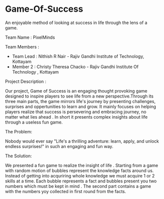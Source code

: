 # Game-Of-Success
An enjoyable method of looking at success in life through the lens of a game.

Team Name : PixelMinds

Team Members :

* Team Lead : Nithish R Nair - Rajiv Gandhi Institute of Technology, Kottayam
* Member 2  : Christy Theresa Chacko - Rajiv Gandhi Institute Of Technology , Kottayam

Project Description :

Our project, Game of Success is an engaging thought provoking game designed to inspire players to see life from a new perspective.Through its three main parts, the game mirrors life's journey by presenting challenges, surprises and oppertunities to learn and grow. It mainly focuses on helping players realize that success is persevering and embracing journey, no matter what lies ahead . In short it presents complex insights about life through a useless fun game.

The Problem:

Nobody would ever say "Life's a thrilling adventure: learn, apply, and unlock endless surprises!" in such an engaging and fun way.

The Solution: 

We presented a fun game to realize the insight of life .
Starting from a game with random motion of bubbles represent the knowledge facts around us. Instead of getting into acquriring whole knowledge we must acquire 1 or 2 skills at a time. Each bubble represents a fact and bubbles present you two numbers which must be kept in mind .
The second part contains a game with the numbers yoy collected in first round from the facts.
